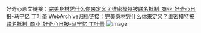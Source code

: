 好奇心原文链接：[完美身材凭什么你来定义？维密模特被联名抵制_商业_好奇心日报-马宁忆 丁叶蕾](https://www.qdaily.com/articles/3254.html)
WebArchive归档链接：[完美身材凭什么你来定义？维密模特被联名抵制_商业_好奇心日报-马宁忆 丁叶蕾](http://web.archive.org/web/20181005073750/http://www.qdaily.com:80/articles/3254.html)
![image](http://ww3.sinaimg.cn/large/007d5XDply1g3v6xjkh3vj30u03a17wh)